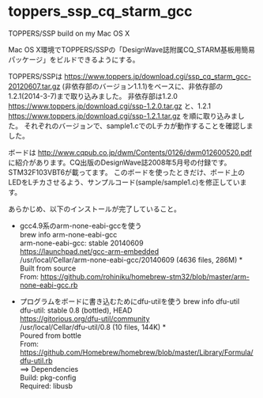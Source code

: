 # toppers_ssp_cq_starm_gcc
TOPPERS/SSP build on my Mac OS X

Mac OS X環境でTOPPERS/SSPの「DesignWave誌附属CQ_STARM基板用簡易パッケージ」をビルドできるようにする。

TOPPERS/SSPは https://www.toppers.jp/download.cgi/ssp_cq_starm_gcc-20120607.tar.gz (非依存部のバージョン1.1.1)をベースに、非依存部の1.2.1(2014-3-7)まで取り込みました。
非依存部は1.2.0 https://www.toppers.jp/download.cgi/ssp-1.2.0.tar.gz と、1.2.1 https://www.toppers.jp/download.cgi/ssp-1.2.1.tar.gz を順に取り込みました。
それぞれのバージョンで、sample1.cでのLチカが動作することを確認しました。

ボードは http://www.cqpub.co.jp/dwm/Contents/0126/dwm012600520.pdf に紹介があります。CQ出版のDesignWave誌2008年5月号の付録です。STM32F103VBT6が載ってます。
このボードを使ったときだけ、ボード上のLEDをLチカさせるよう、サンプルコード(sample/sample1.c)を修正しています。

あらかじめ、以下のインストールが完了していること。

- gcc4.9系のarm-none-eabi-gccを使う  
brew info arm-none-eabi-gcc  
arm-none-eabi-gcc: stable 20140609  
https://launchpad.net/gcc-arm-embedded  
/usr/local/Cellar/arm-none-eabi-gcc/20140609 (4636 files, 286M) *  
  Built from source  
From: https://github.com/rohiniku/homebrew-stm32/blob/master/arm-none-eabi-gcc.rb  

- プログラムをボードに書き込むためにdfu-utilを使う
brew info dfu-util  
dfu-util: stable 0.8 (bottled), HEAD  
https://gitorious.org/dfu-util/community  
/usr/local/Cellar/dfu-util/0.8 (10 files, 144K) *  
  Poured from bottle  
From: https://github.com/Homebrew/homebrew/blob/master/Library/Formula/dfu-util.rb  
==> Dependencies  
Build: pkg-config  
Required: libusb  
